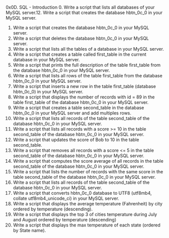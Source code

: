 0x0D. SQL - Introduction
0. Write a script that lists all databases of your MySQL server.12. Write a script that creates the database hbtn_0c_0 in your MySQL server.
1. Write a script that creates the database hbtn_0c_0 in your MySQL server.
2. Write a script that deletes the database hbtn_0c_0 in your MySQL server.
3. Write a script that lists all the tables of a database in your MySQL server.
4. Write a script that creates a table called first_table in the current database in your MySQL server.
5. Write a script that prints the full description of the table first_table from the database hbtn_0c_0 in your MySQL server.
6. Write a script that lists all rows of the table first_table from the database hbtn_0c_0 in your MySQL server.
7. Write a script that inserts a new row in the table first_table (database hbtn_0c_0) in your MySQL server.
8. Write a script that displays the number of records with id = 89 in the table first_table of the database hbtn_0c_0 in your MySQL server.
9. Write a script that creates a table second_table in the database hbtn_0c_0 in your MySQL server and add multiples rows.
10. Write a script that lists all records of the table second_table of the database hbtn_0c_0 in your MySQL server.
11. Write a script that lists all records with a score >= 10 in the table second_table of the database hbtn_0c_0 in your MySQL server.
12. Write a script that updates the score of Bob to 10 in the table second_table.
13. Write a script that removes all records with a score <= 5 in the table second_table of the database hbtn_0c_0 in your MySQL server.
14. Write a script that computes the score average of all records in the table second_table of the database hbtn_0c_0 in your MySQL server.
15. Write a script that lists the number of records with the same score in the table second_table of the database hbtn_0c_0 in your MySQL server.
16. Write a script that lists all records of the table second_table of the database hbtn_0c_0 in your MySQL server.
17. Write a script that converts hbtn_0c_0 database to UTF8 (utf8mb4, collate utf8mb4_unicode_ci) in your MySQL server.
18. Write a script that displays the average temperature (Fahrenheit) by city ordered by temperature (descending).
19. Write a script that displays the top 3 of cities temperature during July and August ordered by temperature (descending)
20. Write a script that displays the max temperature of each state (ordered by State name).

